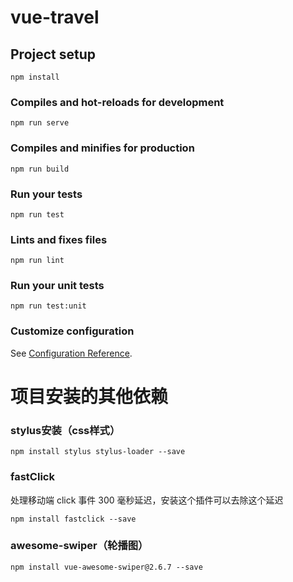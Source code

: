 # vue-travel

## Project setup
```
npm install
```

### Compiles and hot-reloads for development
```
npm run serve
```

### Compiles and minifies for production
```
npm run build
```

### Run your tests
```
npm run test
```

### Lints and fixes files
```
npm run lint
```

### Run your unit tests
```
npm run test:unit
```

### Customize configuration
See [Configuration Reference](https://cli.vuejs.org/config/).


# 项目安装的其他依赖

### stylus安装（css样式）
```
npm install stylus stylus-loader --save
```

### fastClick

处理移动端 click 事件 300 毫秒延迟，安装这个插件可以去除这个延迟
```
npm install fastclick --save
```

### awesome-swiper（轮播图）

```
npm install vue-awesome-swiper@2.6.7 --save
```